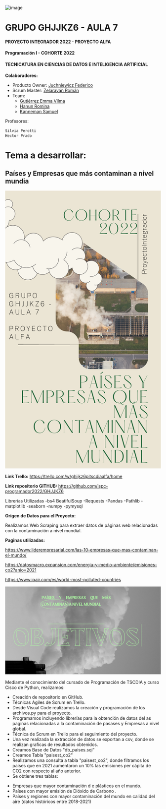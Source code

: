![image](https://user-images.githubusercontent.com/101228469/172445821-245dee9a-7c37-4f00-97b4-7c03965467f3.png)

# GRUPO GHJJKZ6 - AULA 7

#### PROYECTO INTEGRADOR 2022 - PROYECTO ALFA
#### Programación I - COHORTE 2022

#### TECNICATURA EN CIENCIAS DE DATOS E INTELIGENCIA ARTIFICIAL

**Colaboradores:**

- Producto Owner: [Juchniewicz Federico](https://github.com/FJISPC) 
- Scrum Master: [Zelarayán Román ](https://github.com/romanzelararg)
- Team:
	- [Gutiérrez Emma Vilma ](https://github.com/Emygut)
	- [Hanun Romina](https://github.com/RomiHanun) 
	- [Kanneman Samuel](https://github.com/samuelkanneman) 

Profesores:

	Silvia Perotti
	Hector Prado

# Tema a desarrollar:
## Países y Empresas que más contaminan a nivel mundia

![](https://github.com/ispc-programador2022/GHJJKZ6/blob/main/portada.png)

**Link Trello:**
https://trello.com/w/ghjjkz6pitscdiaalfa/home

**Link repositorio GITHUB:**
https://github.com/ispc-programador2022/GHJJKZ6

Librerías Utilizadas
-bs4 BeatifulSoup
-Requests
-Pandas
-Pathlib
-matplotlib
-seaborn
-numpy
-pymysql 

**Origen de Datos para el Proyecto:**

Realizamos Web Scraping para extraer datos de páginas web relacionadas con la contaminación a nivel mundial.

**Paginas utilizadas:**

https://www.liderempresarial.com/las-10-empresas-que-mas-contaminan-el-mundo/

https://datosmacro.expansion.com/energia-y-medio-ambiente/emisiones-co2?anio=2021

https://www.iqair.com/es/world-most-polluted-countries


![](https://github.com/ispc-programador2022/GHJJKZ6/blob/main/objetivos.png)

Mediante el conocimiento del cursado de Programación de TSCDIA y curso Cisco de Python, realizamos:

* Creación de repositorio en GitHub.
* Técnicas Agiles de Scrum en Trello.
* Desde Visual Code realizamos la creación y programación de los archivos.py para el proyecto.
* Programamos incluyendo librerías para la obtención de datos del as paginas relacionadas a la contaminación de pasases y Empresas a nivel global.
* Técnica de Scrum en Trello para el seguimiento del proyecto.
* Una vez realizada la extracción de datos se exportan a csv, donde se realizan graficas de resultados obtenidos.
* Creamos Base de Datos "db_paises.sql"
* Creamos Tabla "paisest_co2"
* Realizamos una consulta a tabla "paisest_co2", donde filtramos los paises que en 2021 aumentaron un 10% las emisiones per cápita de CO2 con respecto al año anterior.
* Se obtiene tres tablas: 
- Empresas que mayor contaminación d e plásticos en el mundo.
- Países con mayor emisión de Dióxido de Carbono .     
- Países y regiones con mayor contaminación del mundo en calidad del aire (datos históricos entre 2018-2021)
